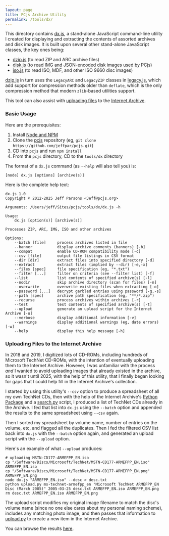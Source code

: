 ```yaml
---
layout: page
title: PCjs Archive Utility
permalink: /tools/dx/
---
```


This directory contains [dx.js](dx.js), a stand-alone JavaScript command-line utility I created for displaying and extracting the contents of assorted archives and disk images.  It is built upon several other stand-alone JavaScript classes, the key ones being:

  - [dzip.js](dzip.js) (to read ZIP and ARC archive files)
  - [disk.js](disk.js) (to read IMG and JSON-encoded disk images used by PCjs)
  - [iso.js](iso.js) (to read ISO, MDF, and other ISO 9660 disc images)

[dzip.js](dzip.js) in turn uses the `LegacyARC` and `LegacyZIP` classes in [legacy.js](legacy.js), which add support for compression methods older than `deflate`, which is the only compression method that modern `zlib`-based utilities support.

This tool can also assist with [uploading files](#uploading-files-to-the-internet-archive) to the [Internet Archive](https://archive.org).

### Basic Usage

Here are the prerequisites:

  1. Install [Node and NPM](https://nodejs.org)
  2. Clone the [pcjs](https://github.com/jeffpar/pcjs) repository (eg, `git clone https://github.com/jeffpar/pcjs.git`)
  3. CD into `pcjs` and run `npm install`
  4. From the `pcjs` directory, CD to the `tools/dx` directory

The format of a `dx.js` command (as `--help` will also tell you) is:

    [node] dx.js [options] [archive(s)]

Here is the complete help text:

    dx.js 1.0
    Copyright © 2012-2025 Jeff Parsons <Jeff@pcjs.org>

    Arguments: /Users/jeff/Sites/pcjs/tools/dx/dx.js -h

    Usage:
        dx.js [option(s)] [archive(s)]

    Processes ZIP, ARC, IMG, ISO and other archives

    Options:
        --batch [file]     process archives listed in file
        --banner           display archive comments (banners) [-b]
        --compat           enable CD-ROM compatibility mode [-c]
        --csv [file]       output file listings in CSV format
        --dir [dir]        extract files into specified directory [-d]
        --extract          extract files (implied by --dir) [-e,-x]
        --files [spec]     file specification (eg, "*.txt")
        --filter [...]     filter on criteria (see --filter list) [-f]
        --list             list contents of specified archive(s) [-l]
        --nodir            skip archive directory (scan for files) [-n]
        --overwrite        overwrite existing files when extracting [-o]
        --password [...]   decrypt garbled entries using password [-g,-s]
        --path [spec]      archive path specification (eg, "**/*.zip")
        --recurse          process archives within archives [-r]
        --test             test contents of specified archive(s) [-t]
        --upload           generate an upload script for the Internet Archive [-u]
        --verbose          display additional information [-v]
        --warnings         display additional warnings (eg, date errors) [-w]
        --help             display this help message [-h]

### Uploading Files to the Internet Archive

In 2018 and 2019, I digitized lots of CD-ROMs, including hundreds of Microsoft TechNet CD-ROMs, with the intention of eventually uploading them to the Internet Archive.  However, I was unfamiliar with the process *and* I wanted to avoid uploading images that already existed in the archive, so it wasn't until 2025, with the help of this utility, that I finally began looking for gaps that I could help fill in the Internet Archive's collection.

I started by using this utility's `--csv` option to produce a spreadsheet of all my own TechNet CDs, then with the help of the Internet Archive's [Python Package](https://archive.org/developers/quick-start-pip.html) and a [search.py](search.py) script, I produced a list of TechNet CDs already in the Archive.  I fed that list into `dx.js` using the `--batch` option and appended the results to the same spreadsheet using `--csv` again.

Then I sorted my spreadsheet by volume name, number of entries on the volume, etc, and flagged all the duplicates.  Then I fed the filtered CSV list back into `dx.js` with the `--batch` option again, and generated an upload script with the `--upload` option.

Here's an example of what `--upload` produces:

    # uploading MSTN-CD177-ARMEFPP_EN.iso
    cp "/Software/Discs/Microsoft/TechNet/MSTN-CD177-ARMEFPP_EN.iso" ARMEFPP_EN.iso
    cp "/Software/Discs/Microsoft/TechNet/MSTN-CD177-ARMEFPP_EN.png" ARMEFPP_EN.png
    node dx.js "ARMEFPP_EN.iso" --desc > desc.txt
    python upload.py ms-technet-armefpp_en "Microsoft TechNet ARMEFPP_EN Disc (March 2005)" 2005-03-25 desc.txt ARMEFPP_EN.iso ARMEFPP_EN.png
    rm desc.txt ARMEFPP_EN.iso ARMEFPP_EN.png

The upload script modifies my original image filename to match the disc's volume name (since no one else cares about my personal naming scheme), includes any matching photo image, and then passes that information to [upload.py](upload.py) to create a new item in the Internet Archive.

You can browse the results [here](https://archive.org/details/@jeffpar).

